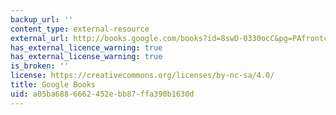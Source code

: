 ```yaml
---
backup_url: ''
content_type: external-resource
external_url: http://books.google.com/books?id=8swD-0330ocC&pg=PAfrontcover
has_external_licence_warning: true
has_external_license_warning: true
is_broken: ''
license: https://creativecommons.org/licenses/by-nc-sa/4.0/
title: Google Books
uid: a05ba688-6662-452e-bb87-ffa390b1630d
---
```

